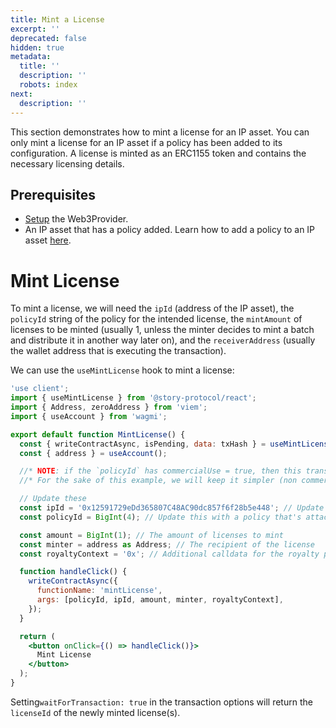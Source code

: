 ```yaml
---
title: Mint a License
excerpt: ''
deprecated: false
hidden: true
metadata:
  title: ''
  description: ''
  robots: index
next:
  description: ''
---
```

This section demonstrates how to mint a license for an IP asset. You can only mint a license for an IP asset if a policy has been added to its configuration. A license is minted as an ERC1155 token and contains the necessary licensing details.

## Prerequisites

* [Setup](doc:react-sdk-setup) the Web3Provider.
* An IP asset that has a policy added. Learn how to add a policy to an IP asset [here](doc:react-sdk-attach-a-policy-to-an-ip-asset).

# Mint License

To mint a license, we will need the `ipId` (address of the IP asset), the `policyId` string of the policy for the intended license, the `mintAmount` of licenses to be minted (usually 1, unless the minter decides to mint a batch and distribute it in another way later on), and the `receiverAddress` (usually the wallet address that is executing the transaction).

We can use the `useMintLicense` hook to mint a license:

```jsx MintLicense.tsx
'use client';
import { useMintLicense } from '@story-protocol/react';
import { Address, zeroAddress } from 'viem';
import { useAccount } from 'wagmi';

export default function MintLicense() {
  const { writeContractAsync, isPending, data: txHash } = useMintLicense();
  const { address } = useAccount();

  //* NOTE: if the `policyId` has commercialUse = true, then this transaction below will fail because it requires payments.
  //* For the sake of this example, we will keep it simpler (non commercial)

  // Update these
  const ipId = '0x12591729eDd365807C48AC90dc857f6f28b5e448'; // Update this with the IP ID address from RegisterRootIp.tsx
  const policyId = BigInt(4); // Update this with a policy that's attached to the IP Asset

  const amount = BigInt(1); // The amount of licenses to mint
  const minter = address as Address; // The recipient of the license
  const royaltyContext = '0x'; // Additional calldata for the royalty policy

  function handleClick() {
    writeContractAsync({
      functionName: 'mintLicense',
      args: [policyId, ipId, amount, minter, royaltyContext],
    });
  }

  return (
    <button onClick={() => handleClick()}>
      Mint License
    </button>
  );
}
```

Setting`waitForTransaction: true` in the transaction options will return the `licenseId` of the newly minted license(s).
